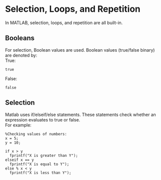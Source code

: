 # Selection, Loops, and Repetition

In MATLAB, selection, loops, and repetition are all built-in.       

## Booleans
For selection, Boolean values are used. Boolean values (true/false binary) are denoted by:      
True:     

    true

False:

    false

## Selection
Matlab uses if/elseif/else statements. These statements check whether an expression evaluates to true or false.      
For example:     

    %Checking values of numbers:
    x = 5;
    y = 10;

    if x > y
      fprintf("X is greater than Y");
    elseif x == y
      fprintf("X is equal to Y");
    else % x < y
      fprintf("X is less than Y");
